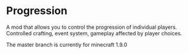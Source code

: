 # Progression
A mod that allows you to control the progression of individual players. 
Controlled crafting, event system, gameplay affected by player choices.

The master branch is currently for minecraft 1.9.0
